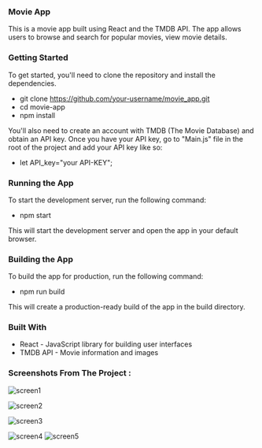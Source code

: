 ### Movie App
This is a movie app built using React and the TMDB API. The app allows users to browse and search for popular movies, view movie details.

### Getting Started

To get started, you'll need to clone the repository and install the dependencies.

 - git clone https://github.com/your-username/movie_app.git
 - cd movie-app
 - npm install

You'll also need to create an account with TMDB (The Movie Database) and obtain an API key. Once you have your API key, go to "Main.js"  file in the root of the project and add your API key like so:

 - let API_key="your API-KEY";

 ### Running the App
To start the development server, run the following command:

 - npm start

This will start the development server and open the app in your default browser.

### Building the App
 
To build the app for production, run the following command:

 - npm run build
 
This will create a production-ready build of the app in the build directory.

### Built With
 
 - React - JavaScript library for building user interfaces
 - TMDB API - Movie information and images
 
### Screenshots From The Project :
![screen1](https://user-images.githubusercontent.com/119300043/212141206-49f3820a-5232-4ff4-a072-7dcfcf07c355.PNG)

![screen2](https://user-images.githubusercontent.com/119300043/212141252-38237a7d-3a7d-420b-97e9-b9ba2a97dd8b.PNG)

![screen3](https://user-images.githubusercontent.com/119300043/212141664-3ef27bb6-7807-40ba-b3da-223c0037eaa0.PNG)

![screen4](https://user-images.githubusercontent.com/119300043/212143716-ca8992ba-4d14-450b-b0a0-eebaa7706799.PNG)
![screen5](https://user-images.githubusercontent.com/119300043/212143752-017b45ac-d32c-4986-bb52-a3adf6431517.PNG)

